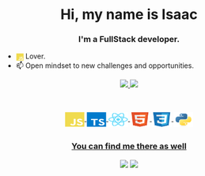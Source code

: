<h1 align="center">Hi, my name is Isaac</h1>
<h3 align="center">I'm a FullStack developer.</h3>

- <img align="center" alt="isaac-Js" height="15" width="15" src="https://raw.githubusercontent.com/devicons/devicon/master/icons/javascript/javascript-plain.svg"> </img> Lover.
- 📫 Open mindset to new challenges and opportunities.



<div align="center">
  <a href="https://github.com/IsaacNascimento">
  <img height="180em" src="https://github-readme-stats.vercel.app/api?username=isaacnascimento&show_icons=true&theme=dracula&include_all_commits=true&count_private=true"/>
  <img height="180em" src="https://github-readme-stats.vercel.app/api/top-langs/?username=isaacnascimento&layout=compact&langs_count=7&theme=dracula"/>
</div>

  ##
  
  <div  align="center" style="display: inline_block"><br>
  <img align="center" alt="isaac-Js" height="30" width="40" src="https://raw.githubusercontent.com/devicons/devicon/master/icons/javascript/javascript-plain.svg">
  <img align="center" alt="isaac-Ts" height="30" width="40" src="https://raw.githubusercontent.com/devicons/devicon/master/icons/typescript/typescript-plain.svg">
  <img align="center" alt="isaac-React" height="30" width="40" src="https://raw.githubusercontent.com/devicons/devicon/master/icons/react/react-original.svg">
  <img align="center" alt="isaac-HTML" height="30" width="40" src="https://raw.githubusercontent.com/devicons/devicon/master/icons/html5/html5-original.svg">
  <img align="center" alt="isaac-CSS" height="30" width="40" src="https://raw.githubusercontent.com/devicons/devicon/master/icons/css3/css3-original.svg">
  <img align="center" alt="isaac-Python" height="30" width="40" src="https://raw.githubusercontent.com/devicons/devicon/master/icons/python/python-original.svg">
</div>
  
  ##
  
 <h3 align="center">You can find me there as well</h3>
  
<p align="center">
  <a align="center" href = "mailto:isaacs.nascimento17@gmail.com"><img  align="center" src="https://img.shields.io/badge/-Gmail-%23333?style=for-the-badge&logo=gmail&logoColor=white" target="_blank"></a>
  <a align="center" href="https://www.linkedin.com/in/isaacs-nascimento/" target="_blank"><img align="center" src="https://img.shields.io/badge/-LinkedIn-%230077B5?style=for-the-badge&logo=linkedin&logoColor=white" target="_blank"></a> 
</p>
  
  
